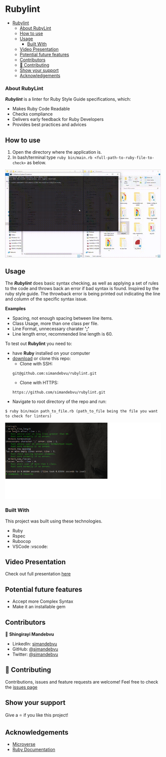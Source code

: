 # Rubylint

- [Rubylint](#rubylint)
    - [About RubyLint](#about-rubylint)
  - [How to use](#how-to-use)
  - [Usage](#usage)
    - [Built With](#built-with)
  - [Video Presentation](#video-presentation)
  - [Potential future features](#potential-future-features)
  - [Contributors](#contributors)
  - [:handshake: Contributing](#handshake-contributing)
  - [Show your support](#show-your-support)
  - [Acknowledgements](#acknowledgements)

### About RubyLint
**_Rubylint_** is a linter for Ruby Style Guide specifications, which:

- Makes Ruby Code Readable
- Checks compliance
- Delivers early feedback for Ruby Developers
- Provides best practices and advices

## How to use 

1. Open the directory where the application is.
2. In bash/terminal type `ruby bin/main.rb <full-path-to-ruby-file-to-check>` as below.


![Demo](images/RubyLint.gif)


## Usage

The **_Rubylint_** does basic syntax checking, as well as applying a set of rules to the code and throws back an error if bad syntax is found. Inspired by the ruby style guide.
The throwback error is being printed out indicating the line and column of the specific syntax issue.

**Examples**
- Spacing, not enough spacing between line items.
- Class Usage, more than one class per file.
- Line Format, unnecessary charater **';'**
- Line length error, recommended line length is 60.

To test out **Rubylint** you need to:
* have **Ruby** installed on your computer
* [download](https://github.com/simandebvu/rubylint/archive/develop.zip) or clone this repo:
  - Clone with SSH:
  ```
  git@github.com:simandebvu/rubylint.git
  ```
  - Clone with HTTPS:
  ```
  https://github.com/simandebvu/rubylint.git
  ```
* Navigate to root directory of the repo and run:
```
$ ruby bin/main path_to_file.rb (path_to_file being the file you want to check for linters)
```
![Screenshot](images/rspec.png)

### Built With
This project was built using these technologies.
* Ruby
* Rspec
* Rubocop
* VSCode :vscode:

## Video Presentation

Check out full presentation [here]([#](https://www.loom.com/share/9053a51437b84e5ab9ba49fde4735549))

## Potential future features

- Accept more Complex Syntax
- Make it an installable gem

## Contributors

👤 **Shingirayi Mandebvu**

- LinkedIn: [simandebvu](https://www.linkedin.com/in/simandebvu/)
- GitHub: [@simandebvu](https://github.com/simandebvu)
- Twitter: [@simandebvu](https://twitter.com/simandebvu)


## :handshake: Contributing
Contributions, issues and feature requests are welcome!
Feel free to check the [issues page](https://github.com/simandebvu/rubylint/issues)

## Show your support
Give a :star: if you like this project!


<!-- ACKNOWLEDGEMENTS -->
## Acknowledgements
* [Microverse](https://www.microverse.org/)
* [Ruby Documentation](https://www.ruby-lang.org/en/documentation/)